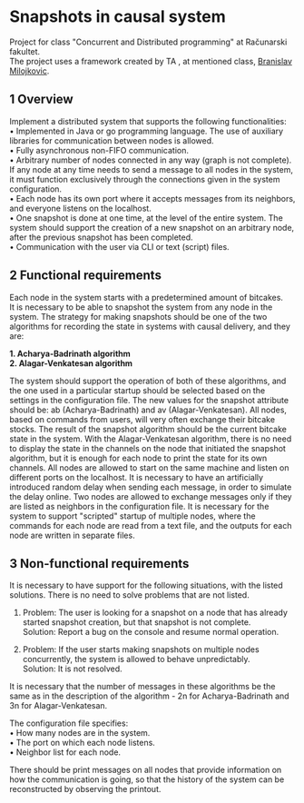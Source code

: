 # Snapshots in causal system
Project for class "Concurrent and Distributed programming" at Računarski fakultet.\
The project uses a framework created by TA , at mentioned class, [Branislav Milojkovic](https://github.com/bmilojkovic).

## 1 Overview

Implement a distributed system that supports the following functionalities:\
     • Implemented in Java or go programming language. The use of auxiliary libraries for communication between nodes is allowed.\
     • Fully asynchronous non-FIFO communication.\
     • Arbitrary number of nodes connected in any way (graph is not complete). If any node at any time needs to send a message to all nodes in the system, it must function exclusively through the connections given in the system configuration.\
     • Each node has its own port where it accepts messages from its neighbors, and everyone listens on the localhost.\
     • One snapshot is done at one time, at the level of the entire system. The system should support the creation of a new snapshot on an arbitrary node, after the previous snapshot has been completed.\
     • Communication with the user via CLI or text (script) files.
    
## 2  Functional requirements

Each node in the system starts with a predetermined amount of bitcakes.\
It is necessary to be able to snapshot the system from any node in the system. The strategy for making snapshots should be one of the two algorithms for recording the state in systems with causal delivery, and they are:

**1. Acharya-Badrinath algorithm**\
**2. Alagar-Venkatesan algorithm**
    
The system should support the operation of both of these algorithms, and the one used in a particular startup should be selected based on the settings in the configuration file. The new values for the snapshot attribute should be: ab (Acharya-Badrinath) and av (Alagar-Venkatesan).
All nodes, based on commands from users, will very often exchange their bitcake stocks. The result of the snapshot algorithm should be the current bitcake state in the system. With the Alagar-Venkatesan algorithm, there is no need to display the state in the channels on the node that initiated the snapshot algorithm, but it is enough for each node to print the state for its own channels.
All nodes are allowed to start on the same machine and listen on different ports on the localhost. It is necessary to have an artificially introduced random delay when sending each message, in order to simulate the delay online.
Two nodes are allowed to exchange messages only if they are listed as neighbors in the configuration file.
It is necessary for the system to support "scripted" startup of multiple nodes, where the commands for each node are read from a text file, and the outputs for each node are written in separate files.

## 3 Non-functional requirements

It is necessary to have support for the following situations, with the listed solutions. There is no need to solve problems that are not listed.

1. Problem: The user is looking for a snapshot on a node that has already started snapshot creation, but that snapshot is not complete. \
   Solution: Report a bug on the console and resume normal operation.
   
2. Problem: If the user starts making snapshots on multiple nodes concurrently, the system is allowed to behave unpredictably.\
   Solution: It is not resolved.
   
It is necessary that the number of messages in these algorithms be the same as in the description of the algorithm - 2n for Acharya-Badrinath and 3n for Alagar-Venkatesan.

The configuration file specifies:\
     • How many nodes are in the system.\
     • The port on which each node listens.\
     • Neighbor list for each node.
     
There should be print messages on all nodes that provide information on how the communication is going, so that the history of the system can be reconstructed by observing the printout.
